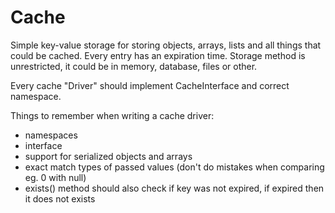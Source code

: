 Cache
=====

Simple key-value storage for storing objects, arrays, lists and all things that could be cached.
Every entry has an expiration time. Storage method is unrestricted, it could be in memory, database, files or other.

Every cache "Driver" should implement CacheInterface and correct namespace.

Things to remember when writing a cache driver:

- namespaces
- interface
- support for serialized objects and arrays
- exact match types of passed values (don't do mistakes when comparing eg. 0 with null)
- exists() method should also check if key was not expired, if expired then it does not exists
